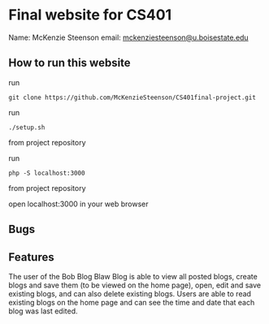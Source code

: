 # Final website for CS401

Name: McKenzie Steenson
email: mckenziesteenson@u.boisestate.edu

## How to run this website

run 
```
git clone https://github.com/McKenzieSteenson/CS401final-project.git
```
run 
```
./setup.sh
```
from project repository

run 
```
php -S localhost:3000
```
from project repository

open localhost:3000 in your web browser


## Bugs


## Features

The user of the Bob Blog Blaw Blog is able to view all posted blogs, create blogs and save them (to be viewed on the home page), open, edit and save existing blogs, and can also delete existing blogs. Users are able to read existing blogs on the home page and can see the time and date that each blog was last edited.
